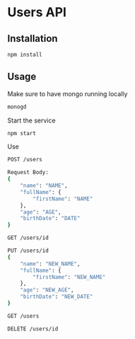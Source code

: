 # Users API

## Installation
```bash
npm install
```

## Usage
Make sure to have mongo running locally
```bash
monogd
```
Start the service
```bash
npm start
```
Use
```bash
POST /users

Request Body:
{
	"name": "NAME",
	"fullName": {
		"firstName": "NAME"
	},
	"age": "AGE",
	"birthDate": "DATE"
}

GET /users/id

PUT /users/id
{
	"name": "NEW_NAME",
	"fullName": {
		"firstName": "NEW_NAME"
	},
	"age": "NEW_AGE",
	"birthDate": "NEW_DATE"
}

GET /users

DELETE /users/id
```
